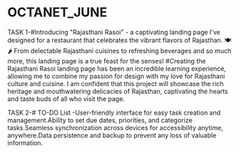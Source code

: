 # OCTANET_JUNE
TASK 1-#Introducing "Rajasthani Rasoi" - a captivating landing page I've designed for a restaurant that celebrates the vibrant flavors of Rajasthan. 🍽️🌶️ From delectable Rajasthani cuisines to refreshing beverages and so much more, this landing page is a true feast for the senses! 
#Creating the Rajasthani Rasoi landing page has been an incredible learning experience, allowing me to combine my passion for design with my love for Rajasthani culture and cuisine. I am confident that this project will showcase the rich heritage and mouthwatering delicacies of Rajasthan, captivating the hearts and taste buds of all who visit the page.

TASK 2-# TO-DO List -User-friendly interface for easy task creation and management.Ability to set due dates, priorities, and categorize tasks.Seamless synchronization across devices for accessibility anytime, anywhere.Data persistence and backup to prevent any loss of valuable information.
